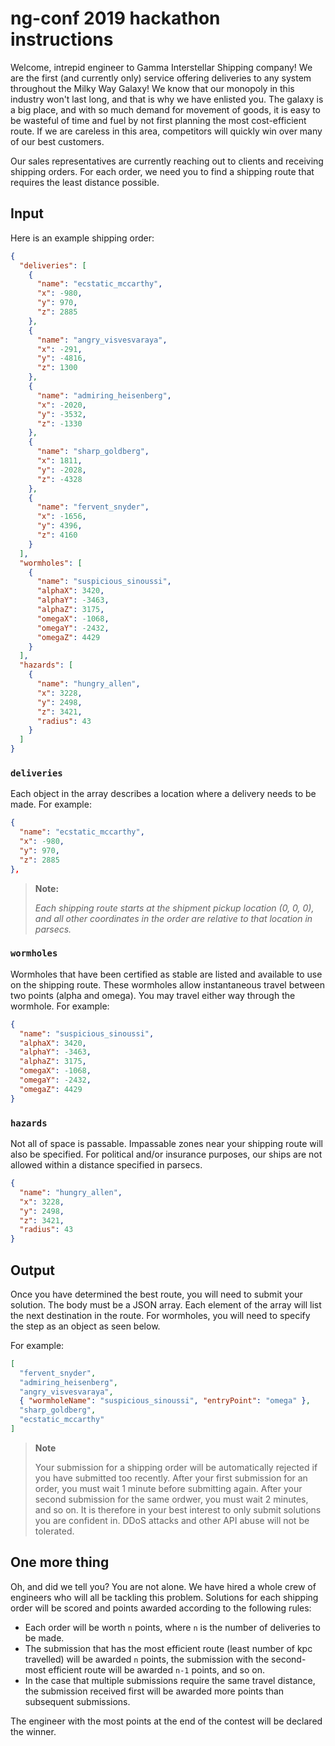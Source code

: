 # ng-conf 2019 hackathon instructions

Welcome, intrepid engineer to Gamma Interstellar Shipping company! We are the first
(and currently only) service offering deliveries to any system throughout the Milky
Way Galaxy! We know that our monopoly in this industry won't last long, and that is
why we have enlisted you. The galaxy is a big place, and with so much demand for
movement of goods, it is easy to be wasteful of time and fuel by not first planning
the most cost-efficient route. If we are careless in this area, competitors will
quickly win over many of our best customers.

Our sales representatives are currently reaching out to clients and receiving shipping
orders. For each order, we need you to find a shipping route that requires the least
distance possible.

## Input

Here is an example shipping order:

```json
{
  "deliveries": [
    {
      "name": "ecstatic_mccarthy",
      "x": -980,
      "y": 970,
      "z": 2885
    },
    {
      "name": "angry_visvesvaraya",
      "x": -291,
      "y": -4816,
      "z": 1300
    },
    {
      "name": "admiring_heisenberg",
      "x": -2020,
      "y": -3532,
      "z": -1330
    },
    {
      "name": "sharp_goldberg",
      "x": 1811,
      "y": -2028,
      "z": -4328
    },
    {
      "name": "fervent_snyder",
      "x": -1656,
      "y": 4396,
      "z": 4160
    }
  ],
  "wormholes": [
    {
      "name": "suspicious_sinoussi",
      "alphaX": 3420,
      "alphaY": -3463,
      "alphaZ": 3175,
      "omegaX": -1068,
      "omegaY": -2432,
      "omegaZ": 4429
    }
  ],
  "hazards": [
    {
      "name": "hungry_allen",
      "x": 3228,
      "y": 2498,
      "z": 3421,
      "radius": 43
    }
  ]
}
```

### `deliveries`

Each object in the array describes a location where a delivery needs to be made.
For example:

```json
{
  "name": "ecstatic_mccarthy",
  "x": -980,
  "y": 970,
  "z": 2885
},
```

> **Note:**
>
> _Each shipping route starts at the shipment pickup location (0, 0, 0), and all
> other coordinates in the order are relative to that location in parsecs._

### `wormholes`

Wormholes that have been certified as stable are listed and available to use on the
shipping route. These wormholes allow instantaneous travel between two points (alpha
and omega). You may travel either way through the wormhole.
For example:

```json
{
  "name": "suspicious_sinoussi",
  "alphaX": 3420,
  "alphaY": -3463,
  "alphaZ": 3175,
  "omegaX": -1068,
  "omegaY": -2432,
  "omegaZ": 4429
}
```

### `hazards`

Not all of space is passable. Impassable zones near your shipping route will also be
specified. For political and/or insurance purposes, our ships are not allowed within
a distance specified in parsecs.

```json
{
  "name": "hungry_allen",
  "x": 3228,
  "y": 2498,
  "z": 3421,
  "radius": 43
}
```

## Output

Once you have determined the best route, you will need to submit your solution. The body
must be a JSON array. Each element of the array will list the next destination in the route. For wormholes, you will need to specify the step as an object as seen below.

For example:

```json
[
  "fervent_snyder",
  "admiring_heisenberg",
  "angry_visvesvaraya",
  { "wormholeName": "suspicious_sinoussi", "entryPoint": "omega" },
  "sharp_goldberg",
  "ecstatic_mccarthy"
]
```

> **Note**
>
> Your submission for a shipping order will be automatically rejected if you have
> submitted too recently. After your first submission for an order, you must wait
> 1 minute before submitting again. After your second submission for the same ordwer,
> you must wait 2 minutes, and so on. It is therefore in your best interest to only
> submit solutions you are confident in. DDoS attacks and other API abuse will not be
> tolerated.

## One more thing

Oh, and did we tell you? You are not alone. We have hired a whole crew of engineers
who will all be tackling this problem. Solutions for each shipping order will be
scored and points awarded according to the following rules:

- Each order will be worth `n` points, where `n` is the number of deliveries to be
  made.
- The submission that has the most efficient route (least number of kpc travelled)
  will be awarded `n` points, the submission with the second-most efficient route
  will be awarded `n-1` points, and so on.
- In the case that multiple submissions require the same travel distance, the
  submission received first will be awarded more points than subsequent submissions.

The engineer with the most points at the end of the contest will be declared the winner.
